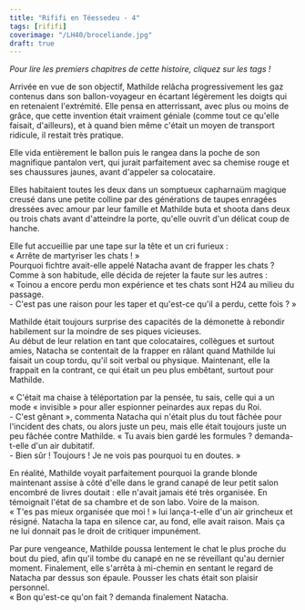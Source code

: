 ```yaml
---
title: "Rififi en Téessedeu - 4"
tags: [rififi]
coverimage: "/LH40/broceliande.jpg"
draft: true
---
```


*Pour lire les premiers chapitres de cette histoire, cliquez sur les tags !*

Arrivée en vue de son objectif, Mathilde relâcha progressivement les gaz contenus dans son ballon-voyageur en écartant légèrement les doigts qui en retenaient l'extrémité. Elle pensa en atterrissant, avec plus ou moins de grâce, que cette invention était vraiment géniale (comme tout ce qu'elle faisait, d'ailleurs), et à quand bien même c'était un moyen de transport ridicule, il restait très pratique.

Elle vida entièrement le ballon puis le rangea dans la poche de son magnifique pantalon vert, qui jurait parfaitement avec sa chemise rouge et ses chaussures jaunes, avant d'appeler sa colocataire.

Elles habitaient toutes les deux dans un somptueux capharnaüm magique creusé dans une petite colline par des générations de taupes enragées dressées avec amour par leur famille et Mathilde buta et shoota dans deux ou trois chats avant d'atteindre la porte, qu'elle ouvrit d'un délicat coup de hanche.  

Elle fut accueillie par une tape sur la tête et un cri furieux :  
« Arrête de martyriser les chats ! »  
Pourquoi fichtre avait-elle appelé Natacha avant de frapper les chats ? Comme à son habitude, elle décida de rejeter la faute sur les autres :  
« Toinou a encore perdu mon expérience et tes chats sont H24 au milieu du passage.  
\- C'est pas une raison pour les taper et qu'est-ce qu'il a perdu, cette fois ? »  

Mathilde était toujours surprise des capacités de la démonette à rebondir habilement sur la moindre de ses piques vicieuses.  
Au début de leur relation en tant que colocataires, collègues et surtout amies, Natacha se contentait de la frapper en râlant quand Mathilde lui faisait un coup tordu, qu'il soit verbal ou physique. Maintenant, elle la frappait en la contrant, ce qui était un peu plus embêtant, surtout pour Mathilde.  

« C'était ma chaise à téléportation par la pensée, tu sais, celle qui a un mode « invisible » pour aller espionner peinardes aux repas du Roi.  
\- C'est gênant », commenta Natacha qui n'était plus du tout fâchée pour l'incident des chats, ou alors juste un peu, mais elle était toujours juste un peu fâchée contre Mathilde. « Tu avais bien gardé les formules ? demanda-t-elle d'un air dubitatif.  
\- Bien sûr ! Toujours ! Je ne vois pas pourquoi tu en doutes. »

En réalité, Mathilde voyait parfaitement pourquoi la grande blonde maintenant assise à côté d'elle dans le grand canapé de leur petit salon encombré de livres doutait : elle n'avait jamais été très organisée. En témoignait l'état de sa chambre et de son labo. Voire de la maison.  
« T'es pas mieux organisée que moi ! » lui lança-t-elle d'un air grincheux et résigné. Natacha la tapa en silence car, au fond, elle avait raison. Mais ça ne lui donnait pas le droit de critiquer impunément.

Par pure vengeance, Mathilde poussa lentement le chat le plus proche du bout du pied, afin qu'il tombe du canapé en ne se réveillant qu'au dernier moment. Finalement, elle s'arrêta à mi-chemin en sentant le regard de Natacha par dessus son épaule. Pousser les chats était son plaisir personnel.  
« Bon qu'est-ce qu'on fait ? demanda finalement Natacha.
